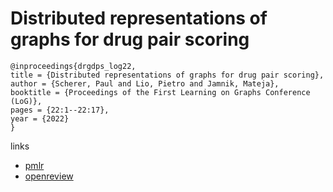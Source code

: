 # Distributed representations of graphs for drug pair scoring

```
@inproceedings{drgdps_log22,
title = {Distributed representations of graphs for drug pair scoring},
author = {Scherer, Paul and Lio, Pietro and Jamnik, Mateja},
booktitle = {Proceedings of the First Learning on Graphs Conference (LoG)},
pages = {22:1--22:17},
year = {2022}
}
```

links
- [pmlr](https://proceedings.mlr.press/v198/scherer22a.html)
- [openreview](https://openreview.net/forum?id=IP-TISJqfq)
